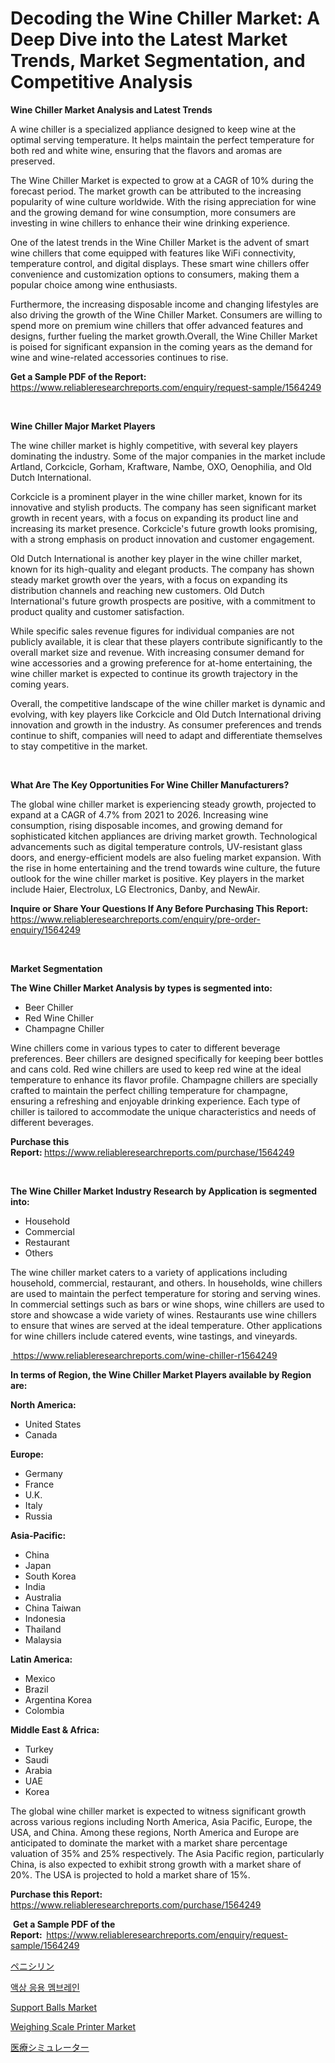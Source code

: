 <p><h1>Decoding the Wine Chiller Market: A Deep Dive into the Latest Market Trends, Market Segmentation, and Competitive Analysis</h1></p><p><strong>Wine Chiller Market Analysis and Latest Trends</strong></p>
<p><p>A wine chiller is a specialized appliance designed to keep wine at the optimal serving temperature. It helps maintain the perfect temperature for both red and white wine, ensuring that the flavors and aromas are preserved.</p><p>The Wine Chiller Market is expected to grow at a CAGR of 10% during the forecast period. The market growth can be attributed to the increasing popularity of wine culture worldwide. With the rising appreciation for wine and the growing demand for wine consumption, more consumers are investing in wine chillers to enhance their wine drinking experience.</p><p>One of the latest trends in the Wine Chiller Market is the advent of smart wine chillers that come equipped with features like WiFi connectivity, temperature control, and digital displays. These smart wine chillers offer convenience and customization options to consumers, making them a popular choice among wine enthusiasts.</p><p>Furthermore, the increasing disposable income and changing lifestyles are also driving the growth of the Wine Chiller Market. Consumers are willing to spend more on premium wine chillers that offer advanced features and designs, further fueling the market growth.Overall, the Wine Chiller Market is poised for significant expansion in the coming years as the demand for wine and wine-related accessories continues to rise.</p></p>
<p><strong>Get a Sample PDF of the Report:&nbsp;</strong> <a href="https://www.reliableresearchreports.com/enquiry/request-sample/1564249">https://www.reliableresearchreports.com/enquiry/request-sample/1564249</a></p>
<p>&nbsp;</p>
<p><strong>Wine Chiller Major Market Players</strong></p>
<p><p>The wine chiller market is highly competitive, with several key players dominating the industry. Some of the major companies in the market include Artland, Corkcicle, Gorham, Kraftware, Nambe, OXO, Oenophilia, and Old Dutch International.</p><p>Corkcicle is a prominent player in the wine chiller market, known for its innovative and stylish products. The company has seen significant market growth in recent years, with a focus on expanding its product line and increasing its market presence. Corkcicle's future growth looks promising, with a strong emphasis on product innovation and customer engagement.</p><p>Old Dutch International is another key player in the wine chiller market, known for its high-quality and elegant products. The company has shown steady market growth over the years, with a focus on expanding its distribution channels and reaching new customers. Old Dutch International's future growth prospects are positive, with a commitment to product quality and customer satisfaction.</p><p>While specific sales revenue figures for individual companies are not publicly available, it is clear that these players contribute significantly to the overall market size and revenue. With increasing consumer demand for wine accessories and a growing preference for at-home entertaining, the wine chiller market is expected to continue its growth trajectory in the coming years.</p><p>Overall, the competitive landscape of the wine chiller market is dynamic and evolving, with key players like Corkcicle and Old Dutch International driving innovation and growth in the industry. As consumer preferences and trends continue to shift, companies will need to adapt and differentiate themselves to stay competitive in the market.</p></p>
<p>&nbsp;</p>
<p><strong>What Are The Key Opportunities For Wine Chiller Manufacturers?</strong></p>
<p><p>The global wine chiller market is experiencing steady growth, projected to expand at a CAGR of 4.7% from 2021 to 2026. Increasing wine consumption, rising disposable incomes, and growing demand for sophisticated kitchen appliances are driving market growth. Technological advancements such as digital temperature controls, UV-resistant glass doors, and energy-efficient models are also fueling market expansion. With the rise in home entertaining and the trend towards wine culture, the future outlook for the wine chiller market is positive. Key players in the market include Haier, Electrolux, LG Electronics, Danby, and NewAir.</p></p>
<p><strong>Inquire or Share Your Questions If Any Before Purchasing This Report:</strong> <a href="https://www.reliableresearchreports.com/enquiry/pre-order-enquiry/1564249">https://www.reliableresearchreports.com/enquiry/pre-order-enquiry/1564249</a></p>
<p>&nbsp;</p>
<p><strong>Market Segmentation</strong></p>
<p><strong>The Wine Chiller Market Analysis by types is segmented into:</strong></p>
<p><ul><li>Beer Chiller</li><li>Red Wine Chiller</li><li>Champagne Chiller</li></ul></p>
<p><p>Wine chillers come in various types to cater to different beverage preferences. Beer chillers are designed specifically for keeping beer bottles and cans cold. Red wine chillers are used to keep red wine at the ideal temperature to enhance its flavor profile. Champagne chillers are specially crafted to maintain the perfect chilling temperature for champagne, ensuring a refreshing and enjoyable drinking experience. Each type of chiller is tailored to accommodate the unique characteristics and needs of different beverages.</p></p>
<p><strong>Purchase this Report:&nbsp;</strong><a href="https://www.reliableresearchreports.com/purchase/1564249">https://www.reliableresearchreports.com/purchase/1564249</a></p>
<p>&nbsp;</p>
<p><strong>The Wine Chiller Market Industry Research by Application is segmented into:</strong></p>
<p><ul><li>Household</li><li>Commercial</li><li>Restaurant</li><li>Others</li></ul></p>
<p><p>The wine chiller market caters to a variety of applications including household, commercial, restaurant, and others. In households, wine chillers are used to maintain the perfect temperature for storing and serving wines. In commercial settings such as bars or wine shops, wine chillers are used to store and showcase a wide variety of wines. Restaurants use wine chillers to ensure that wines are served at the ideal temperature. Other applications for wine chillers include catered events, wine tastings, and vineyards.</p></p>
<p><a href="https://www.reliableresearchreports.com/wine-chiller-r1564249">&nbsp;https://www.reliableresearchreports.com/wine-chiller-r1564249</a></p>
<p><strong>In terms of Region, the Wine Chiller Market Players available by Region are:</strong></p>
<p>
    <p> <strong> North America: </strong>
        <ul>
            <li>United States</li>
            <li>Canada</li>
        </ul>
        </p> 
    <p> <strong> Europe: </strong>
        <ul>
            <li>Germany</li>
            <li>France</li>
            <li>U.K.</li>
            <li>Italy</li>
            <li>Russia</li>
        </ul>
        </p> 
    <p> <strong> Asia-Pacific: </strong>
        <ul>
            <li>China</li>
            <li>Japan</li>
            <li>South Korea</li>
            <li>India</li>
            <li>Australia</li>
            <li>China Taiwan</li>
            <li>Indonesia</li>
            <li>Thailand</li>
            <li>Malaysia</li>
        </ul>
        </p> 
    <p> <strong> Latin America: </strong>
        <ul>
            <li>Mexico</li>
            <li>Brazil</li>
            <li>Argentina Korea</li>
            <li>Colombia</li>
        </ul>
        </p> 
    <p> <strong> Middle East & Africa: </strong>
        <ul>
            <li>Turkey</li>
            <li>Saudi</li>
            <li>Arabia</li>
            <li>UAE</li>
            <li>Korea</li>
        </ul>
    </p>
    </p>
<p><p>The global wine chiller market is expected to witness significant growth across various regions including North America, Asia Pacific, Europe, the USA, and China. Among these regions, North America and Europe are anticipated to dominate the market with a market share percentage valuation of 35% and 25% respectively. The Asia Pacific region, particularly China, is also expected to exhibit strong growth with a market share of 20%. The USA is projected to hold a market share of 15%.</p></p>
<p><strong>Purchase this Report: </strong><a href="https://www.reliableresearchreports.com/purchase/1564249">https://www.reliableresearchreports.com/purchase/1564249</a></p>
<p>&nbsp;<strong>Get a Sample PDF of the Report:&nbsp;&nbsp;</strong><a href="https://www.reliableresearchreports.com/enquiry/request-sample/1564249">https://www.reliableresearchreports.com/enquiry/request-sample/1564249</a></p>
<p><strong></strong></p>
<p><p><a href="https://github.com/EstaSprer20231/Market-Research-Report-List-1/blob/main/710221627074.md">ペニシリン</a></p><p><a href="https://medium.com/@kenyonjohns/%EC%95%A1%EC%B2%B4-%EC%A0%81%EC%9A%A9-%EB%A7%89-%EC%8B%9C%EC%9E%A5%EC%9D%80-%EC%8B%9C%EC%9E%A5-%EC%A0%90%EC%9C%A0%EC%9C%A8-%ED%81%AC%EA%B8%B0-%EB%B0%8F-2031%EB%85%84%EA%B9%8C%EC%A7%80%EC%9D%98-%EC%98%88%EC%83%81-%EC%98%88%EC%B8%A1%EC%97%90-%EC%A4%91%EC%A0%90%EC%9D%84-%EB%91%A1%EB%8B%88%EB%8B%A4-43069fbfdf08">액상 응용 멤브레인</a></p><p><a href="https://issuu.com/reportprime-2/docs/support-balls-market-size-2030.pptx">Support Balls Market</a></p><p><a href="https://github.com/Angelnienowdseej3e45z3p8c/Market-Research-Report-List-2/blob/main/weighing-scale-printer-market.md">Weighing Scale Printer Market</a></p><p><a href="https://github.com/vlcostes/Market-Research-Report-List-1/blob/main/287303527073.md">医療シミュレーター</a></p></p>